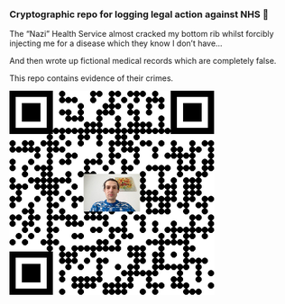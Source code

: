 ### Cryptographic repo for logging legal action against NHS  👋

The “Nazi” Health Service almost cracked my bottom rib whilst forcibly injecting me for a disease which they know I don’t have…

And then wrote up fictional medical records which are completely false.

This repo contains evidence of their crimes.

![](https://raw.githubusercontent.com/nhslegalaction/nhslegalaction/main/qr.png)

